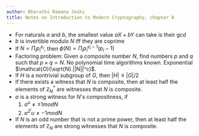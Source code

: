 ```yaml
---
author: Bharathi Ramana Joshi
title: Notes on Introduction to Modern Cryptography, chapter 8
---
```

- For naturals $a$ and $b$, the smallest value $aX+bY$ can take is their gcd
- $b$ is invertible modulo $N$ iff they are coprime
- If $N = \Pi_i p_i^{e_i}$, then $\phi(N) = \Pi_i p_i^{e_i-1}(p_i-1)$
- Factoring problem: Given a composite number $N$, find numbers $p$ and $q$ such
    that $p\times q = N$. No polynomial time algorithms known. Exponential
    $\mathcal{O}(\sqrt{N}.||N||^c)$.
- If $H$ is a nontrivial subgroup of $G$, then $|H|\leq |G|/2$
- If there exists a witness that $N$ is composite, then at least half the
  elements of $\mathbb{Z}_N^*$ are witnesses that $N$ is composite.
- $a$ is a strong witness for $N$'s compositness, if
  1. $a^u\neq\pm 1 mod N$
  1. $a^{2^i}u\neq-1 mod N$
- If $N$ is an odd number that is not a prime power, then at least half the
    elements of $\mathbb{Z}_N$ are strong witnesses that $N$ is composite.
